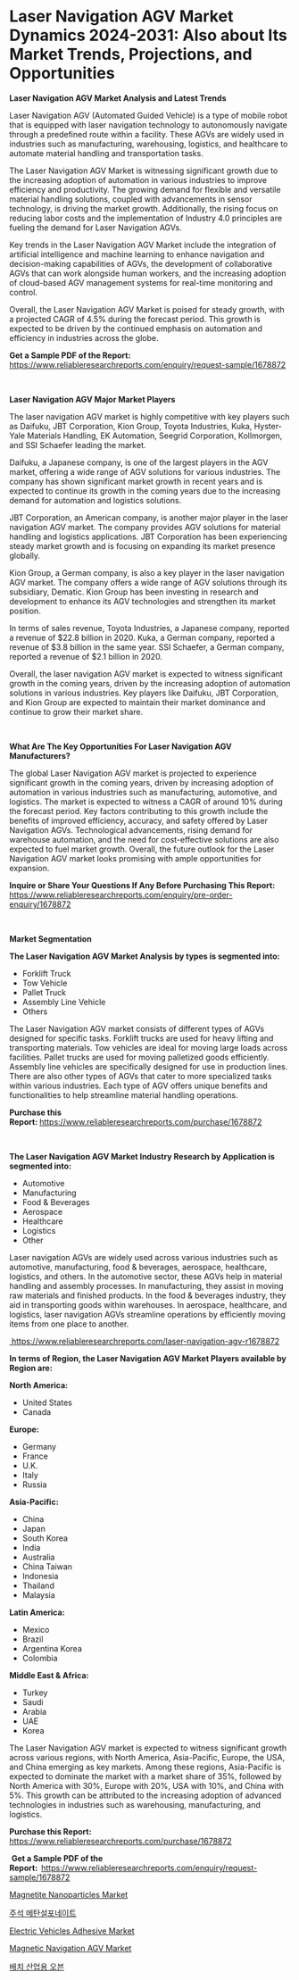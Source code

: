 <p><h1>Laser Navigation AGV Market Dynamics 2024-2031: Also about Its Market Trends, Projections, and Opportunities</h1></p><p><strong>Laser Navigation AGV Market Analysis and Latest Trends</strong></p>
<p><p>Laser Navigation AGV (Automated Guided Vehicle) is a type of mobile robot that is equipped with laser navigation technology to autonomously navigate through a predefined route within a facility. These AGVs are widely used in industries such as manufacturing, warehousing, logistics, and healthcare to automate material handling and transportation tasks.</p><p>The Laser Navigation AGV Market is witnessing significant growth due to the increasing adoption of automation in various industries to improve efficiency and productivity. The growing demand for flexible and versatile material handling solutions, coupled with advancements in sensor technology, is driving the market growth. Additionally, the rising focus on reducing labor costs and the implementation of Industry 4.0 principles are fueling the demand for Laser Navigation AGVs.</p><p>Key trends in the Laser Navigation AGV Market include the integration of artificial intelligence and machine learning to enhance navigation and decision-making capabilities of AGVs, the development of collaborative AGVs that can work alongside human workers, and the increasing adoption of cloud-based AGV management systems for real-time monitoring and control.</p><p>Overall, the Laser Navigation AGV Market is poised for steady growth, with a projected CAGR of 4.5% during the forecast period. This growth is expected to be driven by the continued emphasis on automation and efficiency in industries across the globe.</p></p>
<p><strong>Get a Sample PDF of the Report:&nbsp;</strong> <a href="https://www.reliableresearchreports.com/enquiry/request-sample/1678872">https://www.reliableresearchreports.com/enquiry/request-sample/1678872</a></p>
<p>&nbsp;</p>
<p><strong>Laser Navigation AGV Major Market Players</strong></p>
<p><p>The laser navigation AGV market is highly competitive with key players such as Daifuku, JBT Corporation, Kion Group, Toyota Industries, Kuka, Hyster-Yale Materials Handling, EK Automation, Seegrid Corporation, Kollmorgen, and SSI Schaefer leading the market.</p><p>Daifuku, a Japanese company, is one of the largest players in the AGV market, offering a wide range of AGV solutions for various industries. The company has shown significant market growth in recent years and is expected to continue its growth in the coming years due to the increasing demand for automation and logistics solutions.</p><p>JBT Corporation, an American company, is another major player in the laser navigation AGV market. The company provides AGV solutions for material handling and logistics applications. JBT Corporation has been experiencing steady market growth and is focusing on expanding its market presence globally.</p><p>Kion Group, a German company, is also a key player in the laser navigation AGV market. The company offers a wide range of AGV solutions through its subsidiary, Dematic. Kion Group has been investing in research and development to enhance its AGV technologies and strengthen its market position.</p><p>In terms of sales revenue, Toyota Industries, a Japanese company, reported a revenue of $22.8 billion in 2020. Kuka, a German company, reported a revenue of $3.8 billion in the same year. SSI Schaefer, a German company, reported a revenue of $2.1 billion in 2020.</p><p>Overall, the laser navigation AGV market is expected to witness significant growth in the coming years, driven by the increasing adoption of automation solutions in various industries. Key players like Daifuku, JBT Corporation, and Kion Group are expected to maintain their market dominance and continue to grow their market share.</p></p>
<p>&nbsp;</p>
<p><strong>What Are The Key Opportunities For Laser Navigation AGV Manufacturers?</strong></p>
<p><p>The global Laser Navigation AGV market is projected to experience significant growth in the coming years, driven by increasing adoption of automation in various industries such as manufacturing, automotive, and logistics. The market is expected to witness a CAGR of around 10% during the forecast period. Key factors contributing to this growth include the benefits of improved efficiency, accuracy, and safety offered by Laser Navigation AGVs. Technological advancements, rising demand for warehouse automation, and the need for cost-effective solutions are also expected to fuel market growth. Overall, the future outlook for the Laser Navigation AGV market looks promising with ample opportunities for expansion.</p></p>
<p><strong>Inquire or Share Your Questions If Any Before Purchasing This Report:</strong> <a href="https://www.reliableresearchreports.com/enquiry/pre-order-enquiry/1678872">https://www.reliableresearchreports.com/enquiry/pre-order-enquiry/1678872</a></p>
<p>&nbsp;</p>
<p><strong>Market Segmentation</strong></p>
<p><strong>The Laser Navigation AGV Market Analysis by types is segmented into:</strong></p>
<p><ul><li>Forklift Truck</li><li>Tow Vehicle</li><li>Pallet Truck</li><li>Assembly Line Vehicle</li><li>Others</li></ul></p>
<p><p>The Laser Navigation AGV market consists of different types of AGVs designed for specific tasks. Forklift trucks are used for heavy lifting and transporting materials. Tow vehicles are ideal for moving large loads across facilities. Pallet trucks are used for moving palletized goods efficiently. Assembly line vehicles are specifically designed for use in production lines. There are also other types of AGVs that cater to more specialized tasks within various industries. Each type of AGV offers unique benefits and functionalities to help streamline material handling operations.</p></p>
<p><strong>Purchase this Report:&nbsp;</strong><a href="https://www.reliableresearchreports.com/purchase/1678872">https://www.reliableresearchreports.com/purchase/1678872</a></p>
<p>&nbsp;</p>
<p><strong>The Laser Navigation AGV Market Industry Research by Application is segmented into:</strong></p>
<p><ul><li>Automotive</li><li>Manufacturing</li><li>Food & Beverages</li><li>Aerospace</li><li>Healthcare</li><li>Logistics</li><li>Other</li></ul></p>
<p><p>Laser navigation AGVs are widely used across various industries such as automotive, manufacturing, food & beverages, aerospace, healthcare, logistics, and others. In the automotive sector, these AGVs help in material handling and assembly processes. In manufacturing, they assist in moving raw materials and finished products. In the food & beverages industry, they aid in transporting goods within warehouses. In aerospace, healthcare, and logistics, laser navigation AGVs streamline operations by efficiently moving items from one place to another.</p></p>
<p><a href="https://www.reliableresearchreports.com/laser-navigation-agv-r1678872">&nbsp;https://www.reliableresearchreports.com/laser-navigation-agv-r1678872</a></p>
<p><strong>In terms of Region, the Laser Navigation AGV Market Players available by Region are:</strong></p>
<p>
    <p> <strong> North America: </strong>
        <ul>
            <li>United States</li>
            <li>Canada</li>
        </ul>
        </p> 
    <p> <strong> Europe: </strong>
        <ul>
            <li>Germany</li>
            <li>France</li>
            <li>U.K.</li>
            <li>Italy</li>
            <li>Russia</li>
        </ul>
        </p> 
    <p> <strong> Asia-Pacific: </strong>
        <ul>
            <li>China</li>
            <li>Japan</li>
            <li>South Korea</li>
            <li>India</li>
            <li>Australia</li>
            <li>China Taiwan</li>
            <li>Indonesia</li>
            <li>Thailand</li>
            <li>Malaysia</li>
        </ul>
        </p> 
    <p> <strong> Latin America: </strong>
        <ul>
            <li>Mexico</li>
            <li>Brazil</li>
            <li>Argentina Korea</li>
            <li>Colombia</li>
        </ul>
        </p> 
    <p> <strong> Middle East & Africa: </strong>
        <ul>
            <li>Turkey</li>
            <li>Saudi</li>
            <li>Arabia</li>
            <li>UAE</li>
            <li>Korea</li>
        </ul>
    </p>
    </p>
<p><p>The Laser Navigation AGV market is expected to witness significant growth across various regions, with North America, Asia-Pacific, Europe, the USA, and China emerging as key markets. Among these regions, Asia-Pacific is expected to dominate the market with a market share of 35%, followed by North America with 30%, Europe with 20%, USA with 10%, and China with 5%. This growth can be attributed to the increasing adoption of advanced technologies in industries such as warehousing, manufacturing, and logistics.</p></p>
<p><strong>Purchase this Report: </strong><a href="https://www.reliableresearchreports.com/purchase/1678872">https://www.reliableresearchreports.com/purchase/1678872</a></p>
<p>&nbsp;<strong>Get a Sample PDF of the Report:&nbsp;&nbsp;</strong><a href="https://www.reliableresearchreports.com/enquiry/request-sample/1678872">https://www.reliableresearchreports.com/enquiry/request-sample/1678872</a></p>
<p><strong></strong></p>
<p><p><a href="https://issuu.com/reportprime-2/docs/magnetite-nanoparticles-market-size-2030.pptx">Magnetite Nanoparticles Market</a></p><p><a href="https://medium.com/@edaunhshhs/%EC%8A%A4%ED%83%80%EB%88%84%EC%8A%A4-%EB%A9%94%ED%83%84%EC%84%A4%ED%8F%AC%EB%84%A4%EC%9D%B4%ED%8A%B8-%EC%8B%9C%EC%9E%A5-%EC%9C%A0%ED%98%95-%EC%9D%91%EC%9A%A9-%EB%B0%8F-%EC%A7%80%EB%A6%AC%EC%97%90-%EB%8C%80%ED%95%9C-%ED%8F%AC%EA%B4%84%EC%A0%81-%ED%8F%89%EA%B0%80-3f3c34b5410a">주석 메탄설포네이트</a></p><p><a href="https://issuu.com/reportprime-2/docs/electric-vehicles-adhesive-market-size-2030.pptx">Electric Vehicles Adhesive Market</a></p><p><a href="https://github.com/ruddyyedelwadw/Market-Research-Report-List-2/blob/main/magnetic-navigation-agv-market.md">Magnetic Navigation AGV Market</a></p><p><a href="https://medium.com/@cezarymarciniak2022/%EC%9D%BC%EA%B4%84-%EC%82%B0%EC%97%85%EC%9A%A9-%EC%98%A4%EB%B8%90-%EC%8B%9C%EC%9E%A5-%EA%B7%9C%EB%AA%A8-%EB%B0%8F-%EC%8B%9C%EC%9E%A5-%ED%8A%B8%EB%A0%8C%EB%93%9C-%EC%99%84%EC%A0%84%ED%95%9C-%EC%82%B0%EC%97%85-%EA%B0%9C%EC%9A%94-2024%EB%85%84%EB%B6%80%ED%84%B0-2031%EB%85%84%EA%B9%8C%EC%A7%80-515041d854d6">배치 산업용 오븐</a></p></p>